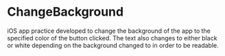 # ChangeBackground
iOS app practice developed to change the background of the app to the specified color of the button clicked.
The text also changes to either black or white depending on the background changed to in order to be readable.
